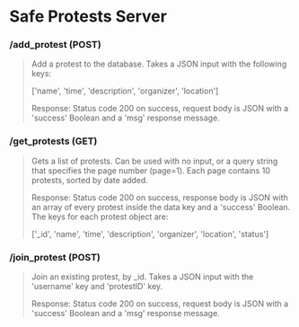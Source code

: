 # Safe Protests Server

### /add_protest (POST)

> Add a protest to the database. Takes a JSON input with the following keys: 
> 
> ['name', 'time', 'description', 'organizer', 'location']
> 
> Response: Status code 200 on success, request body is JSON with a 'success' Boolean and a 'msg' response message.


### /get_protests (GET)

> Gets a list of protests. Can be used with no input, or a query string that specifies the page number (page=1). Each page contains 10 protests, sorted by date added.
> 
> Response: Status code 200 on success, response body is JSON with an array of every protest inside the data key and a 'success' Boolean. The keys for each protest object are:
> 
> ['_id', 'name', 'time', 'description', 'organizer', 'location', 'status']

### /join_protest (POST)

> Join an existing protest, by _id. Takes a JSON input with the 'username' key and 'protestID' key.
> 
> Response: Status code 200 on success, request body is JSON with a 'success' Boolean and a 'msg' response message.
